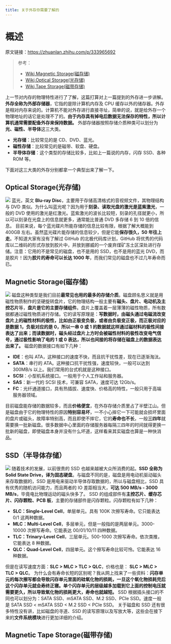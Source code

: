 ```yaml
---
title: 关于外存你需要了解的
---
```


# 概述

原文链接：<https://zhuanlan.zhihu.com/p/333965692>

> 参考：
>
> - [Wiki,Magnetic Storage(磁存储)](https://en.wikipedia.org/wiki/Magnetic_storage)
> - [Wiki,Optical Storage(光存储)](https://en.wikipedia.org/wiki/Optical_storage)
> - [Wiki,Tape Storage(磁带存储)](https://en.wikipedia.org/wiki/Magnetic_tape_data_storage)

上一节对内存的物理特性进行了了解，这篇打算对上一篇提到的外存进一步讲解。
**外存全称为外部存储器**，它指的是除计算机内存及 CPU 缓存以外的储存器。外存是相对内存来说的。计算机不能对外存进行直接寻址，简单的说，就是给外存一个物理地址的话它是处理不了的。**由于内存具有掉电后数据无法保存的特性，所以计算机通常需要配备外存来保持数据。**
外部存储器按照存储介质种类可以划分为**光、磁性、半导体**这三大类。

- **光存储**：比较常见的是 CD、DVD、蓝光。
- **磁性存储**：比较常见的是磁带、软盘、硬盘。
- **半导体存储**：这个类型的存储比较多，比如上一篇说的内存，闪存 SSD、各种 ROM 等。

下面对这三大类的外存分别都拿一个典型出来了解一下。

## Optical Storage(光存储)

![](https://notes-learning.oss-cn-beijing.aliyuncs.com/rcmzws/1625452479311-3b0d7cc2-2eed-4516-81dc-93e6f6933295.jpg)
蓝光，英文 **Blu-ray Disc**，主要用于存储高清格式的音视频文件，其物理结构与 DVD 类似。为什么叫蓝光呢？因为用于**刻录、读取光盘的激光是蓝紫激光**，一般的 DVD 使用的激光是红激光。蓝紫激光的波长比较短，刻录的孔径就更小，所以可以刻录在光盘上的信息就更多，通常能比普通 DVD 多存储 6 到 10 倍的信息。
目前来说，每个蓝光碟片所能存储的信息比较有限，根据了解大概能到 400GB 左右。虽然蓝光碟片能存储的信息较少，但是它能**保存很久，50 年往上走**。不知道大家有没有了解过 GitHub 的北极代码库计划，GitHub 将优秀的代码库以二维码的形式存放到胶片中，并放到挪威的一个废弃煤矿冻土区深处进行存储。注意：它用的不是常见的磁盘，也不是用的 SSD，也不是用的蓝光 DVD，而是胶片！因为**胶片的寿命可以长达 1000 年**，而我们常见的磁盘也不过几年寿命而已。

## Magnetic Storage(磁存储)

![](https://notes-learning.oss-cn-beijing.aliyuncs.com/rcmzws/1625452479450-98dd8455-c2a8-4490-b197-6040f5c1248e.jpeg)
磁盘这种类型是我们目前**最常见也用的最多的存储介质**。磁盘顾名思义就是用磁性物质制作的坚硬旋转盘片，它的物理结构一般主要有**磁头、盘片、电动机及主控芯片**等，**盘片是它的主要存储组件**。盘片上覆盖着一层薄薄的磁性物质，所有数据都通过磁性物质进行存储。它的读写原理是：**写数据时，由磁头通过电磁流改变盘片上的磁性材料的极性，比如由正极变负极，或者由负极变正极，而正极对应的是数据 1，负极对应的是 0，所以一串 0 或 1 的数据就这样通过磁材料的极性间接表达了出来；而读数据时，磁头经过盘片上方时会被磁性材料的极性改变电气信号，通过极性影响了电的 1 或 0 表达，所以也间接的将存储在磁盘上的数据表达出来了。**
磁盘的数据接口有如下几种：

- **IDE**：也叫 ATA，这种接口的速度不快，而且抗干扰性差，现在已逐渐淘汰。
- **SATA**：串行的 ATA。这种接口抗干扰性强，速度较快，一般可以达到 300MB/s 以上。我们常用的台式机就是这种接口。
- **SCSI**：小型机系统接口。一般用于个人工作站和服务器。
- **SAS**：新一代的 SCSI 技术，可兼容 SATA，速度可达 12Gb/s。
- **FC**：光纤通道接口，具有热插拔、速度快、价格高的特性，一般只用于高端服务器领域。

目前磁盘能存储的数据较多，而且**价格便宜**，在外存存储介质里占了半壁江山。但是磁盘由于它的物理特性的原因**特别容易坏**，一不小心摔它一下可能就会损坏里面的盘片或磁头，故障率特别高，而且即使不摔它，它的**寿命也不长**，一般**三四年**就需要换一批新磁盘。很多数据中心里面的存储服务器每隔三四年的时间就得更换一批新的磁盘，即使磁盘本身并没有什么坏道，这样看来其实磁盘也算是一种快消品。

## SSD（半导体存储）

![](https://notes-learning.oss-cn-beijing.aliyuncs.com/rcmzws/1625452479259-716e1a53-7f56-4e64-b509-942b5e28b21b.jpeg)
随着技术的发展，以前很贵的 SSD 也越来越被大众所消费的起。**SSD 全称为 Solid State Drive，译为固态硬盘**。与磁盘不同的是，磁盘是用电动机驱动磁头来存取数据的，SSD 是用电来驱动半导体存取数据的，所以与磁盘相比，SSD 具有优秀的随机访问能力，而且两者的 IO 差距相当大，**可达 500 MB/s - 3000 MB/s**，毕竟电比物理运动的磁头快多了。
SSD 的组成部件有**主控芯片、缓存芯片、闪存颗粒、PCB 板**，主要的存储部件是闪存颗粒。闪存颗粒有如下几种：

- **SLC：Single-Level Cell**，单层单元。具有 100K 次擦写寿命。它只能表达 0/1 这两种数据。
- **MLC：Multi-Level Cell**，多层单元，但是一般指的是两层单元。3000-10000 次擦写寿命。它能表达 00/01/10/11 四种数据。
- **TLC：Trinary-Level Cell**，三层单元。500-1000 次擦写寿命。依次类推，它能表达 8 种数据。
- **QLC：Quad-Level Cell**，四层单元。这个擦写寿命比较可怜。它能表达 16 种数据。

但是在读写速度方面：**SLC > MLC > TLC > QLC**，价格也是： **SLC > MLC > TLC > QLC**。
为什么会有寿命长短的区别呢？我从网上找来了一些资料：**闪存单元的每次擦写都会导致闪存单元里面的硅氧化物的损耗，一旦这个氧化物损耗完后这个闪存单元就会寿终正寝。单个闪存单元的层级越多加载到它上面的控制电压就需要更久，所以导致氧化物的损耗更大，寿命也就越短。**
SSD 根据插头接口的不同也可以划分为：SATA SSD、mSATA SSD、M.2 SSD、PCIe SSD。速度一般是 SATA SSD < mSATA SSD < M.2 SSD < PCIe SSD。
关于磁盘和 SSD 还有很多特性没有讲，比如磁盘的寻道、SSD 的读写原理以及写放大等，这些会在接下来的**文件系统模块**进行更加详细的介绍。

## Magnetic Tape Storage(磁带存储)

